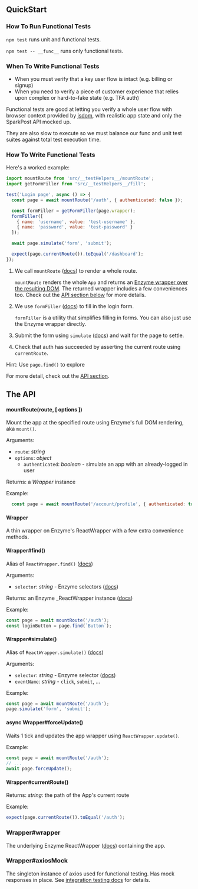 ## QuickStart

### How To Run Functional Tests

`npm test` runs unit and functional tests.

`npm test -- __func__` runs only functional tests.

### When To Write Functional Tests

 - When you must verify that a key user flow is intact (e.g. billing or signup)
 - When you need to verify a piece of customer experience that relies upon complex or hard-to-fake state (e.g. TFA auth)

Functional tests are good at letting you verify a whole user flow with browser context provided by [jsdom](https://github.com/jsdom/jsdom), with realistic app state and only the SparkPost API mocked up.

They are also slow to execute so we must balance our func and unit test suites against total test execution time.

### How To Write Functional Tests

Here's a worked example:

```js
import mountRoute from 'src/__testHelpers__/mountRoute';
import getFormFiller from 'src/__testHelpers__/fill';

test('Login page', async () => {
  const page = await mountRoute('/auth', { authenticated: false });

  const formFiller = getFormFiller(page.wrapper);
  formFiller([
    { name: 'username', value: 'test-username' },
    { name: 'password', value: 'test-password' }
  ]);

  await page.simulate('form', 'submit');

  expect(page.currentRoute()).toEqual('/dashboard');
});
```

1. We call `mountRoute` ([docs](#mountRoute)) to render a whole route.

    `mountRoute` renders the whole `App` and returns an [Enzyme wrapper over the resulting DOM](https://airbnb.io/enzyme/docs/api/mount.html). The returned wrapper includes a few conveniences too. Check out the [API section below](#API) for more details.

1. We use `formFiller` ([docs](#formFiller)) to fill in the login form.

    `formFiller` is a utility that simplifies filling in forms. You can also just use the Enzyme wrapper directly.

1. Submit the form using `simulate` ([docs](#Wrapper#simulate)) and wait for the page to settle.

1. Check that auth has succeeded by asserting the current route using `currentRoute`.

Hint: Use `page.find()` to explore 

For more detail, check out the [API section](#API).

## The API

#### mountRoute(route, [ options ])

Mount the app at the specified route using Enzyme's full DOM rendering, aka `mount()`.

Arguments:
 - `route`: _string_
 - `options`: _object_
     - `authenticated`: _boolean_ - simulate an app with an already-logged in user

Returns: a _Wrapper_ instance

Example:
```js
  const page = await mountRoute('/account/profile', { authenticated: true });
```

#### Wrapper

A thin wrapper on Enzyme's ReactWrapper with a few extra convenience methods.

#### Wrapper#find()

Alias of `ReactWrapper.find()` ([docs](https://airbnb.io/enzyme/docs/api/ReactWrapper/find.html))

Arguments:
 - `selector`: _string_ - Enzyme selectors ([docs](https://airbnb.io/enzyme/docs/api/selector.html))

Returns: an Enzyme _ReactWrapper instance ([docs](https://airbnb.io/enzyme/docs/api/mount.html#reactwrapper-api))

Example:
```js
const page = await mountRoute('/auth');
const loginButton = page.find(`Button`);
```

#### Wrapper#simulate()

Alias of `ReactWrapper.simulate()` ([docs](https://airbnb.io/enzyme/docs/api/ReactWrapper/simulate.html))

Arguments:
 - `selector`: _string_ - Enzyme selector ([docs](https://airbnb.io/enzyme/docs/api/selector.html))
 - `eventName`: _string_ - `click`, `submit`, ...

Example:
```js
const page = await mountRoute('/auth');
page.simulate('form', 'submit');
```

#### async Wrapper#forceUpdate()

Waits 1 tick and updates the app wrapper using `ReactWrapper.update()`.

Example:
```js
const page = await mountRoute('/auth');
// ...
await page.forceUpdate();
```

#### Wrapper#currentRoute()

Returns: _string_: the path of the App's current route

Example:
```js
expect(page.currentRoute()).toEqual('/auth');
```

### Wrapper#wrapper

The underlying Enzyme ReactWrapper ([docs](https://airbnb.io/enzyme/docs/api/mount.html)) containing the app.

### Wrapper#axiosMock

The singleton instance of axios used for functional testing. Has mock responses in place. See [integration testing docs](src/__integration__/README.md) for details.
